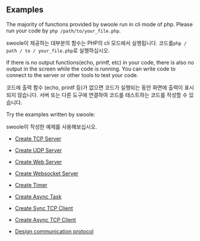 ## Examples

The majority of functions provided by swoole run in cli mode of php. Please run your code by `php /path/to/your_file.php`. 

swoole이 제공하는 대부분의 함수는 PHP의 cli 모드에서 실행됩니다. 코드를`php / path / to / your_file.php`로 실행하십시오.

If there is no output functions(echo, printf, etc) in your code, there is also no output in the screen while the code is running. You can write code to connect to the server or other tools to test your code.

코드에 출력 함수 (echo, printf 등)가 없으면 코드가 실행되는 동안 화면에 출력이 표시되지 않습니다. 서버 또는 다른 도구에 연결하여 코드를 테스트하는 코드를 작성할 수 있습니다.

Try the examples written by swoole:

swoole이 작성한 예제를 사용해보십시오.

- [Create TCP Server](/get-started/examples/tcp_server.md)

- [Create UDP Server](/get-started/examples/udp_server.md)

- [Create Web Server](/get-started/examples/http_server.md)

- [Create Websocket Server](/get-started/examples/websocket_server.md)

- [Create Timer](/get-started/examples/timer.md)

- [Create Async Task](/get-started/examples/async_task.md)

- [Create Sync TCP Client](/get-started/examples/sync_tcp_client.md)

- [Create Async TCP Client](/get-started/examples/async_tcp_client.md)

- [Design communication protocol](/get-started/examples/design_communication_protocal.md)
